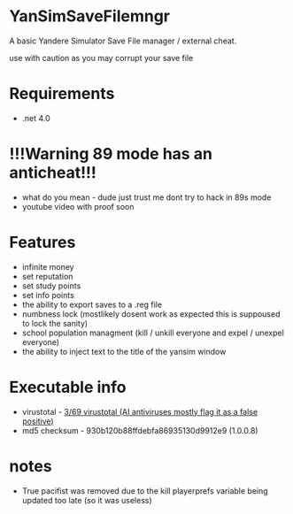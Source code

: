 # YanSimSaveFilemngr
A basic Yandere Simulator Save File manager / external cheat.

use with caution as you may corrupt your save file

# Requirements 
* .net 4.0

# !!!Warning 89 mode has an anticheat!!!

* what do you mean - dude just trust me dont try to hack in 89s mode
* youtube video with proof soon

# Features

* infinite money
* set reputation
* set study points
* set info points
* the ability to export saves to a .reg file
* numbness lock (mostlikely dosent work as expected this is suppoused to lock the sanity)
* school population managment (kill / unkill everyone and expel / unexpel everyone)
* the ability to inject text to the title of the yansim window

# Executable info

* virustotal - <a href="https://www.virustotal.com/gui/file/6ae01e98cbdf530590b2392270b059ae06205cc2cda3b841e1a8d9be876d1957?nocache=1">3/69 virustotal (AI antiviruses mostly flag it as a false positive)</a>
* md5 checksum - 930b120b88ffdebfa86935130d9912e9 (1.0.0.8)

# notes

* True pacifist was removed due to the kill playerprefs variable being updated too late (so it was useless)
